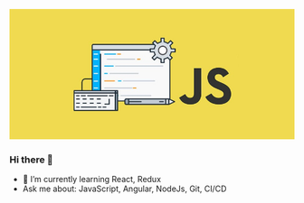 ![JavaScript](https://github.com/psamit/psamit/blob/master/javascript.jpg)

### Hi there 👋


- 🌱 I’m currently learning React, Redux
- Ask me about: JavaScript, Angular, NodeJs, Git, CI/CD

